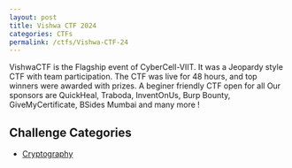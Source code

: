 ```yaml
---
layout: post
title: Vishwa CTF 2024
categories: CTFs
permalink: /ctfs/Vishwa-CTF-24
---
```


VishwaCTF is the Flagship event of CyberCell-VIIT. It was a Jeopardy style CTF with team participation.
The CTF was live for 48 hours, and top winners were awarded with prizes. A beginer friendly CTF open for all
Our sponsors are QuickHeal, Traboda, InventOnUs, Burp Bounty, GiveMyCertificate, BSides Mumbai and many more !

## Challenge Categories
- [Cryptography](./Vishwa-CTF-24/Cryptography)
